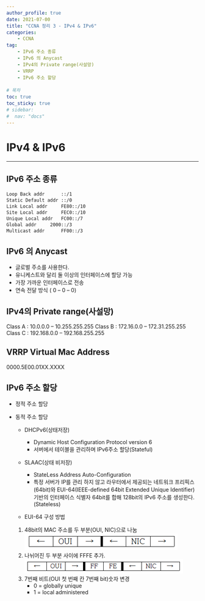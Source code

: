 ```yaml
---
author_profile: true
date: 2021-07-00
title: "CCNA 정리 3 - IPv4 & IPv6"
categories: 
    - CCNA
tag: 
    - IPv6 주소 종류
    - IPv6 의 Anycast
    - IPv4의 Private range(사설망)
    - VRRP
    - IPv6 주소 할당

# 목차
toc: true  
toc_sticky: true 
# sidebar:
#  nav: "docs"
---
```


# IPv4 & IPv6
---

## IPv6 주소 종류

```
Loop Back addr		::/1
Static Default addr	::/0
Link Local addr		FE80::/10
Site Local addr 	FEC0::/10
Unique Local addr	FC00::/7
Global addr		2000::/3
Multicast addr		FF00::/3
```

## IPv6 의 Anycast

- 글로벌 주소를 사용한다. 
- 유니케스트와 달리 둘 이상의 인터페이스에 할당 가능
- 가장 가까운 인터페이스로 전송
- 연속 전달 방식 ( 0 – 0 – 0)

## IPv4의 Private range(사설망)

Class A : 10.0.0.0 – 10.255.255.255
Class B : 172.16.0.0 – 172.31.255.255
Class C : 192.168.0.0 – 192.168.255.255


## VRRP Virtual Mac Address 

0000.5E00.01XX.XXXX


## IPv6 주소 할당

- 정적 주소 할당
- 동적 주소 할당
    - DHCPv6(상태저장) 
        - Dynamic Host Configuration Protocol version 6
        - 서버에서 테이블을 관리하며 IPv6주소 할당(Stateful)

    - SLAAC(상태 비저장)
        - StateLess Address Auto-Configuration
        - 특정 서버가 IP를 관리 하지 않고 라우터에서 제공되는 네트워크 프리픽스(64bit)와 EUI-64(IEEE-defined 64bit Extended Unique Identifier) 기반의 인터페이스 식별자 64bit를 합해 128bit의 IPv6 주소를 생성한다.(Stateless)
    
    - EUI-64 구성 방법
	
    1. 48bit의 MAC 주소를 두 부분(OUI, NIC)으로 나눔
	    ![MAC](/assets/images/OUI_NIC.PNG)
	2. 나뉘어진 두 부분 사이에 FFFE 추가.
        ![MAC](/assets/images/OUI_NIC_FFFE.PNG)
	3. 7번째 비트(OUI 첫 번째 칸 7번째 bit)숫자 변경	  
        - 0 = globally unique 
        - 1 = local administered
